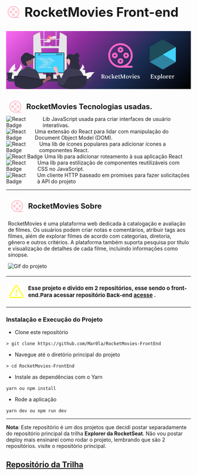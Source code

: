 <div style="display: inline-flex; align-items: center; border-radius: 5px;">
  <img src="./assets/film-reel.svg" alt="Ícone de Filme" style="height: 40px; margin-right: 10px;"/>
  <strong style="font-size: 35px">RocketMovies Front-end</strong>
</div>

## ![Capa](assets/Explorer.png)

<div style="display: inline-flex; align-items: center; padding: 5px; border-radius: 5px;">
  <img src="./assets/film-reel.svg" alt="Ícone de Filme" style="height: 40px; margin-right: 10px;"/>
  <strong style="font-size: 20px">RocketMovies Tecnologias usadas.</strong>
</div>

<div style="display: inline-flex; align-items: center;">
  <img src="https://img.shields.io/badge/React-61DAFB?style=for-the-badge&logo=react&color=000000&label=&logoWidth=15&labelWidth=15&logoHeight=15&labelHeight=15" alt="React Badge" style="height: 100%; margin-right: 5px;"/> Lib JavaScript usada para criar interfaces de usuário interativas.
</div>

<div style="display: inline-flex; align-items: center;">
  <img src="https://img.shields.io/badge/React_DOM-61DAFB?style=for-the-badge&logo=react&color=000000&label=&logoWidth=15&labelWidth=15&logoHeight=15&labelHeight=15" alt="React Badge" style="height: 100%; margin-right: 5px;"/>Uma extensão do React para lidar com manipulação do Document Object Model (DOM).
</div>

<div style="display: inline-flex; align-items: center;">
  <img src="https://img.shields.io/badge/React_Icons-61DAFB?style=for-the-badge&logo=react&color=000000&label=&logoWidth=15&labelWidth=15&logoHeight=15&labelHeight=15" alt="React Badge" style="height: 100%; margin-right: 5px;"/>Uma lib de ícones populares para adicionar ícones a componentes React.
</div>

<div style="display: inline-flex; align-items: center;">
  <img src="https://img.shields.io/badge/React_Router_DOM-61DAFB?style=for-the-badge&logo=react-router&color=000000&label=&logoWidth=15&labelWidth=15&logoHeight=15&labelHeight=15" alt="React Badge" style="height: 100%; margin-right: 5px;"/>Uma lib para adicionar roteamento à sua aplicação React
</div>

<div style="display: inline-flex; align-items: center;">
  <img src="https://img.shields.io/badge/Styled_Components-61DAFB?style=for-the-badge&logo=styled-components&color=000000&label=&logoWidth=15&labelWidth=15&logoHeight=15&labelHeight=15" alt="React Badge" style="height: 100%; margin-right: 5px;"/> Uma lib para estilização de componentes reutilizáveis com CSS no JavaScript.
</div>

<div style="display: inline-flex; align-items: center;">
  <img src="https://img.shields.io/badge/Axios-61DAFB?style=for-the-badge&logo=axios&color=000000&label=&logoWidth=15&labelWidth=15&logoHeight=15&labelHeight=15" alt="React Badge" style="height: 100%; margin-right: 5px;"/>Um cliente HTTP baseado em promises para fazer solicitações à API do projeto
</div>

---

<div style="display:flex f  align-items: center; padding: 5px; border-radius: 5px;">
 <div style="display: inline-flex; align-items: center; padding: 5px; border-radius: 5px;">
  <img src="./assets/film-reel.svg" alt="Ícone de Filme" style="height: 40px; margin-right: 10px;"/>
  <strong style="font-size: 20px">RocketMovies Sobre</strong>
</div>
  <p>RocketMovies é uma plataforma web dedicada à catalogação e avaliação de filmes. Os usuários podem criar notas e comentários, atribuir tags aos filmes, além de explorar filmes de acordo com categorias, diretoria, gênero e outros critérios. A plataforma também suporta pesquisa por título e visualização de detalhes de cada filme, incluindo informações como sinopse.</p>
   <img src="./assets/Apex_1698341817555.gif" alt="Gif do projeto"/>
</div>

---

<div style="display: inline-flex; align-items: center; padding: 5px; border-radius: 5px;">
  <img src="./assets/warning.svg" alt="Ícone de Filme" style="height: 45px; margin-right: 10px;"/>
  <strong style="font-size: 15px">Esse projeto e divido em 2 repositórios, esse sendo o front-end.Para acessar repositório Back-end <a href="https://github.com/Mar0la/RocketMovies-BackEnd">acesse</a>
.</strong>
</div>

---

### Instalação e Execução do Projeto

- Clone este repositório

```
> git clone https://github.com/Mar0la/RocketMovies-FrontEnd
```

- Navegue até o diretório principal do projeto

```
> cd RocketMovies-FrontEnd
```

- Instale as dependências com o Yarn

```
yarn ou npm install
```

- Rode a aplicação

```
yarn dev ou npm run dev
```

---

**Nota**: Este repositório é um dos projetos que decidi postar separadamente do repositório principal da trilha **Explorer da RocketSeat**. Não vou postar deploy mais ensinarei como rodar o projeto, lembrando que são 2 repositórios. visite o repositório principal.

## [Repositório da Trilha](https://github.com/Mar0la/Explorer)
